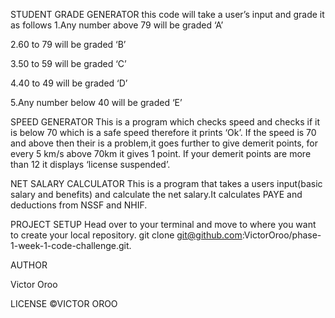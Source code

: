 STUDENT GRADE GENERATOR
this code will take a user’s input and grade it as follows
1.Any number above 79 will be graded ‘A’

2.60 to 79 will be graded ‘B’

3.50 to 59 will be graded ‘C’

4.40 to 49 will be graded ‘D’

5.Any number below 40 will be graded ‘E’

SPEED GENERATOR
This is a program which checks speed and checks if it is below 70 which is a safe speed therefore it prints ‘Ok’. If the speed is 70 and above then their is a problem,it goes further to give demerit points, for every 5 km/s above 70km it gives 1 point.
If your demerit points are more than 12 it displays ‘license suspended’.

NET SALARY CALCULATOR
This is a program that takes a users input(basic salary and benefits) and calculate the net salary.It calculates PAYE and deductions from NSSF and NHIF.

PROJECT SETUP
Head over to your terminal and move to where you want to create your local repository.
git clone git@github.com:VictorOroo/phase-1-week-1-code-challenge.git.

AUTHOR

Victor Oroo 

LICENSE
©VICTOR OROO
